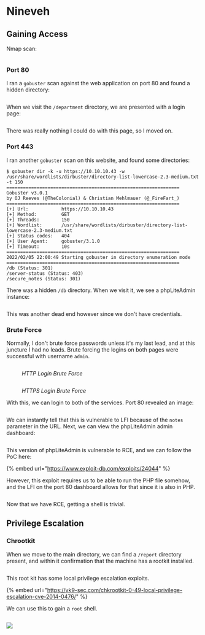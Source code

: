 # Nineveh

## Gaining Access

Nmap scan:

<figure><img src="../../../.gitbook/assets/image (1).png" alt=""><figcaption></figcaption></figure>

### Port 80

I ran a `gobuster` scan against the web application on port 80 and found a hidden directory:

<figure><img src="../../../.gitbook/assets/image (41).png" alt=""><figcaption></figcaption></figure>

When we visit the `/department` directory, we are presented with a login page:

<figure><img src="../../../.gitbook/assets/image (5).png" alt=""><figcaption></figcaption></figure>

There was really nothing I could do with this page, so I moved on.

### Port 443

I ran another `gobuster` scan on this website, and found some directories:

```
$ gobuster dir -k -u https://10.10.10.43 -w /usr/share/wordlists/dirbuster/directory-list-lowercase-2.3-medium.txt -t 150
===============================================================
Gobuster v3.0.1
by OJ Reeves (@TheColonial) & Christian Mehlmauer (@_FireFart_)
===============================================================
[+] Url:            https://10.10.10.43
[+] Method:         GET
[+] Threads:        150
[+] Wordlist:       /usr/share/wordlists/dirbuster/directory-list-lowercase-2.3-medium.txt
[+] Status codes:   404
[+] User Agent:     gobuster/3.1.0
[+] Timeout:        10s
===============================================================
2022/02/05 22:00:49 Starting gobuster in directory enumeration mode
===============================================================
/db (Status: 301)
/server-status (Status: 403)
/secure_notes (Status: 301)
```

There was a hidden `/db` directory. When we visit it, we see a phpLiteAdmin instance:

<figure><img src="../../../.gitbook/assets/image (2).png" alt=""><figcaption></figcaption></figure>

This was another dead end however since we don't have credentials.

### Brute Force

Normally, I don't brute force passwords unless it's my last lead, and at this juncture I had no leads. Brute forcing the logins on both pages were successful with username `admin`.&#x20;

<figure><img src="../../../.gitbook/assets/image (43).png" alt=""><figcaption><p><em>HTTP Login Brute Force</em></p></figcaption></figure>

<figure><img src="../../../.gitbook/assets/image (12).png" alt=""><figcaption><p><em>HTTPS Login Brute Force</em></p></figcaption></figure>

With this, we can login to both of the services. Port 80 revealed an image:

<figure><img src="../../../.gitbook/assets/image.png" alt=""><figcaption></figcaption></figure>

We can instantly tell that this is vulnerable to LFI because of the `notes` parameter in the URL. Next, we can view the phpLiteAdmin admin dashboard:

<figure><img src="../../../.gitbook/assets/image (44).png" alt=""><figcaption></figcaption></figure>

This version of phpLiteAdmin is vulnerable to RCE, and we can follow the PoC here:

{% embed url="https://www.exploit-db.com/exploits/24044" %}

However, this exploit requires us to be able to run the PHP file somehow, and the LFI on the port 80 dashboard allows for that since it is also in PHP.

<figure><img src="../../../.gitbook/assets/image (4).png" alt=""><figcaption></figcaption></figure>

Now that we have RCE, getting a shell is trivial.&#x20;

## Privilege Escalation

### Chrootkit

When we move to the main directory, we can find a `/report` directory present, and within it confirmation that the machine has a rootkit installed.

<figure><img src="../../../.gitbook/assets/image (23).png" alt=""><figcaption></figcaption></figure>

This root kit has some local privilege escalation exploits.&#x20;

{% embed url="https://vk9-sec.com/chkrootkit-0-49-local-privilege-escalation-cve-2014-0476/" %}

We can use this to gain a `root` shell.

<figure><img src="../../../.gitbook/assets/image (19).png" alt=""><figcaption></figcaption></figure>

![](<../../../.gitbook/assets/image (36).png>)
